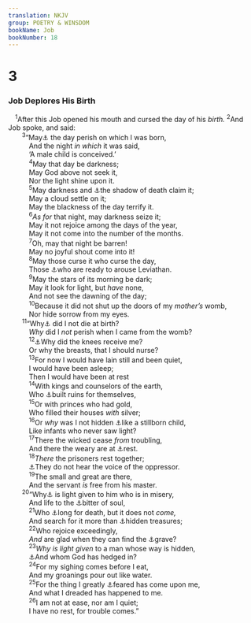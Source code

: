 ```yaml
---
translation: NKJV
group: POETRY & WINSDOM
bookName: Job 
bookNumber: 18
---
```


<div class="title"><h1>3</h1><h3>Job Deplores His Birth</h3></div>
<span class="verse giop_3_1"> <sup>1</sup>After this Job opened his mouth and cursed the day of his <i>birth.</i></span>
<span class="verse giop_3_2"><sup>2</sup>And Job spoke, and said:<br/></span>
<span class="verse giop_3_3">  <sup>3</sup>“May<a data-toggle="tooltip" data-placement="bottom" title="Job 10:18, 19; Jer. 20:14–18">⚓</a> the day perish on which I was born,<br/>   And the night <i>in</i> <i>which</i> it was said,<br/>   ‘A male child is conceived.’<br/></span>
<span class="verse giop_3_4">   <sup>4</sup>May that day be darkness;<br/>   May God above not seek it,<br/>   Nor the light shine upon it.<br/></span>
<span class="verse giop_3_5">   <sup>5</sup>May darkness and <a data-toggle="tooltip" data-placement="bottom" title="Job 10:21, 22; Jer. 13:16; Amos 5:8">⚓</a>the shadow of death claim it;<br/>   May a cloud settle on it;<br/>   May the blackness of the day terrify it.<br/></span>
<span class="verse giop_3_6">   <sup>6</sup><i>As</i> <i>for</i> that night, may darkness seize it;<br/>   May it not rejoice among the days of the year,<br/>   May it not come into the number of the months.<br/></span>
<span class="verse giop_3_7">   <sup>7</sup>Oh, may that night be barren!<br/>   May no joyful shout come into it!<br/></span>
<span class="verse giop_3_8">   <sup>8</sup>May those curse it who curse the day,<br/>   Those <a data-toggle="tooltip" data-placement="bottom" title="Jer. 9:17">⚓</a>who are ready to arouse Leviathan.<br/></span>
<span class="verse giop_3_9">   <sup>9</sup>May the stars of its morning be dark;<br/>   May it look for light, but <i>have</i> none,<br/>   And not see the dawning of the day;<br/></span>
<span class="verse giop_3_10">   <sup>10</sup>Because it did not shut up the doors of my <i>mother’s</i> womb,<br/>   Nor hide sorrow from my eyes.<br/></span>
<span class="verse giop_3_11">  <sup>11</sup>“Why<a data-toggle="tooltip" data-placement="bottom" title="Job 10:18, 19">⚓</a> did I not die at birth?<br/>   <i>Why</i> did I <i>not</i> perish when I came from the womb?<br/></span>
<span class="verse giop_3_12">   <sup>12</sup><a data-toggle="tooltip" data-placement="bottom" title="Gen. 30:3">⚓</a>Why did the knees receive me?<br/>   Or why the breasts, that I should nurse?<br/></span>
<span class="verse giop_3_13">   <sup>13</sup>For now I would have lain still and been quiet,<br/>   I would have been asleep;<br/>   Then I would have been at rest<br/></span>
<span class="verse giop_3_14">   <sup>14</sup>With kings and counselors of the earth,<br/>   Who <a data-toggle="tooltip" data-placement="bottom" title="Job 15:28; Is. 58:12">⚓</a>built ruins for themselves,<br/></span>
<span class="verse giop_3_15">   <sup>15</sup>Or with princes who had gold,<br/>   Who filled their houses <i>with</i> silver;<br/></span>
<span class="verse giop_3_16">   <sup>16</sup>Or <i>why</i> was I not hidden <a data-toggle="tooltip" data-placement="bottom" title="Ps. 58:8">⚓</a>like a stillborn child,<br/>   Like infants who never saw light?<br/></span>
<span class="verse giop_3_17">   <sup>17</sup>There the wicked cease <i>from</i> troubling,<br/>   And there the weary are at <a data-toggle="tooltip" data-placement="bottom" title="Job 17:16">⚓</a>rest.<br/></span>
<span class="verse giop_3_18">   <sup>18</sup><i>There</i> the prisoners rest together;<br/>   <a data-toggle="tooltip" data-placement="bottom" title="Job 39:7">⚓</a>They do not hear the voice of the oppressor.<br/></span>
<span class="verse giop_3_19">   <sup>19</sup>The small and great are there,<br/>   And the servant <i>is</i> free from his master.<br/></span>
<span class="verse giop_3_20">  <sup>20</sup>“Why<a data-toggle="tooltip" data-placement="bottom" title="Jer. 20:18">⚓</a> is light given to him who is in misery,<br/>   And life to the <a data-toggle="tooltip" data-placement="bottom" title="2 Kin. 4:27">⚓</a>bitter of soul,<br/></span>
<span class="verse giop_3_21">   <sup>21</sup>Who <a data-toggle="tooltip" data-placement="bottom" title="Rev. 9:6">⚓</a>long for death, but it does not <i>come,</i><br/>   And search for it more than <a data-toggle="tooltip" data-placement="bottom" title="Prov. 2:4">⚓</a>hidden treasures;<br/></span>
<span class="verse giop_3_22">   <sup>22</sup>Who rejoice exceedingly,<br/>   <i>And</i> are glad when they can find the <a data-toggle="tooltip" data-placement="bottom" title="Job 7:15, 16">⚓</a>grave?<br/></span>
<span class="verse giop_3_23">   <sup>23</sup><i>Why</i> <i>is</i> <i>light</i> <i>given</i> to a man whose way is hidden,<br/>   <a data-toggle="tooltip" data-placement="bottom" title="Job 19:8; Ps. 88:8; Lam. 3:7">⚓</a>And whom God has hedged in?<br/></span>
<span class="verse giop_3_24">   <sup>24</sup>For my sighing comes before I eat,<br/>   And my groanings pour out like water.<br/></span>
<span class="verse giop_3_25">   <sup>25</sup>For the thing I greatly <a data-toggle="tooltip" data-placement="bottom" title="(Job 9:28; 30:15)">⚓</a>feared has come upon me,<br/>   And what I dreaded has happened to me.<br/></span>
<span class="verse giop_3_26">   <sup>26</sup>I am not at ease, nor am I quiet;<br/>   I have no rest, for trouble comes.”<br/></span>

